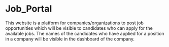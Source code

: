 # Job_Portal
 This website is a platform for companies/organizations to post job opportunities which will be visible to candidates who can apply for the available jobs. The names of the candidates who have applied for a position in a company will be visible in the dashboard of the company.
